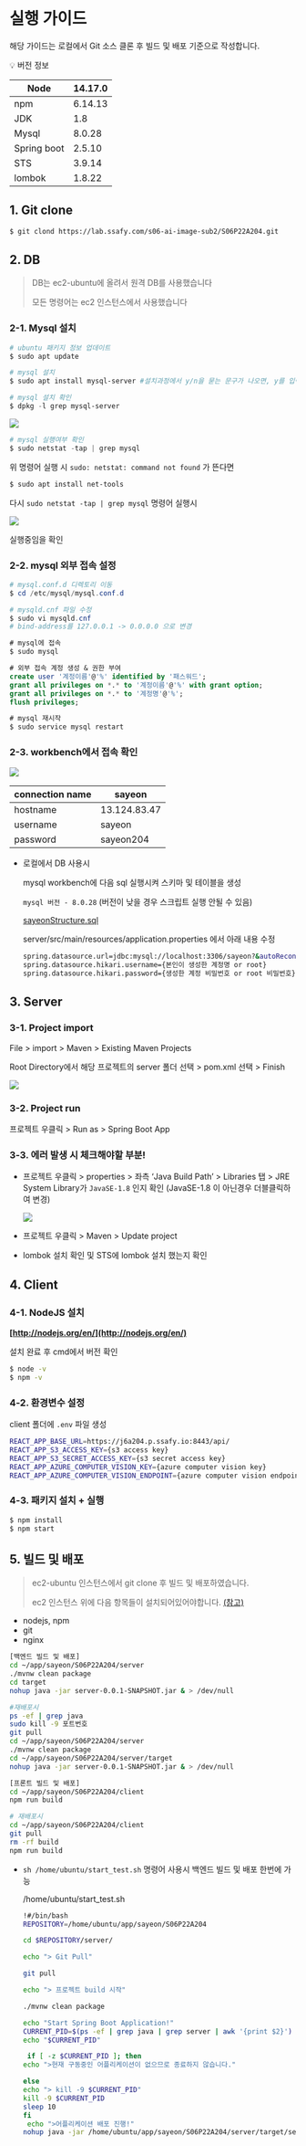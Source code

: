 # 실행 가이드

해당 가이드는 로컬에서 Git 소스 클론 후 빌드 및 배포 기준으로 작성합니다.

<aside>
💡 버전 정보

| Node | 14.17.0 |
| --- | --- |
| npm | 6.14.13 |
| JDK | 1.8 |
| Mysql | 8.0.28 |
| Spring boot | 2.5.10 |
| STS | 3.9.14 |
| lombok | 1.8.22 |
</aside>



## 1. Git clone

```bash
$ git clond https://lab.ssafy.com/s06-ai-image-sub2/S06P22A204.git
```

## 2. DB

> DB는 ec2-ubuntu에 올려서 원격 DB를 사용했습니다
> 
> 
> 모든 명령어는 ec2 인스턴스에서 사용했습니다
> 

### 2-1. Mysql 설치

```powershell
# ubuntu 패키지 정보 업데이트
$ sudo apt update

# mysql 설치
$ sudo apt install mysql-server #설치과정에서 y/n을 묻는 문구가 나오면, y를 입력하여 설치

# mysql 설치 확인
$ dpkg -l grep mysql-server
```

<img src="https://s3.us-west-2.amazonaws.com/secure.notion-static.com/2f0d8209-a857-4d28-a8d3-99886e34d872/Untitled.png?X-Amz-Algorithm=AWS4-HMAC-SHA256&X-Amz-Content-Sha256=UNSIGNED-PAYLOAD&X-Amz-Credential=AKIAT73L2G45EIPT3X45%2F20220408%2Fus-west-2%2Fs3%2Faws4_request&X-Amz-Date=20220408T013237Z&X-Amz-Expires=86400&X-Amz-Signature=4030f2237e86a901fbdf38b68f9e09439c708680b1bfe87d36cde467500b80f9&X-Amz-SignedHeaders=host&response-content-disposition=filename%20%3D%22Untitled.png%22&x-id=GetObject">

```powershell
# mysql 실행여부 확인
$ sudo netstat -tap | grep mysql
```

위 명령어 실행 시 `sudo: netstat: command not found` 가 뜬다면

```powershell
$ sudo apt install net-tools
```

다시 `sudo netstat -tap | grep mysql` 명령어 실행시


<img src="https://s3.us-west-2.amazonaws.com/secure.notion-static.com/2f0d8209-a857-4d28-a8d3-99886e34d872/Untitled.png?X-Amz-Algorithm=AWS4-HMAC-SHA256&X-Amz-Content-Sha256=UNSIGNED-PAYLOAD&X-Amz-Credential=AKIAT73L2G45EIPT3X45%2F20220408%2Fus-west-2%2Fs3%2Faws4_request&X-Amz-Date=20220408T014031Z&X-Amz-Expires=86400&X-Amz-Signature=435b56043ac0b2caf8474bd684d178fe4c0203dd238fbff69ab3ed0c696a50e5&X-Amz-SignedHeaders=host&response-content-disposition=filename%20%3D%22Untitled.png%22&x-id=GetObject">

실행중임을 확인

### 2-2. mysql 외부 접속 설정

```powershell
# mysql.conf.d 디렉토리 이동
$ cd /etc/mysql/mysql.conf.d

# mysqld.cnf 파일 수정
$ sudo vi mysqld.cnf
# bind-address를 127.0.0.1 -> 0.0.0.0 으로 변경
```

```sql
# mysql에 접속
$ sudo mysql

# 외부 접속 계정 생성 & 권한 부여
create user '계정이름'@'%' identified by '패스워드';
grant all privileges on *.* to '계정이름'@'%' with grant option;
grant all privileges on *.* to '계정명'@'%'; 
flush privileges;
```

```sql
# mysql 재시작
$ sudo service mysql restart
```

### 2-3. workbench에서 접속 확인

<img src="https://s3.us-west-2.amazonaws.com/secure.notion-static.com/31e857dd-e8c6-4f7d-99b5-318b971b4793/Untitled.png?X-Amz-Algorithm=AWS4-HMAC-SHA256&X-Amz-Content-Sha256=UNSIGNED-PAYLOAD&X-Amz-Credential=AKIAT73L2G45EIPT3X45%2F20220408%2Fus-west-2%2Fs3%2Faws4_request&X-Amz-Date=20220408T014055Z&X-Amz-Expires=86400&X-Amz-Signature=8887e988fb221f418ed7c650fb17217fc2f4c4e3762c5912d5584f8abedf621f&X-Amz-SignedHeaders=host&response-content-disposition=filename%20%3D%22Untitled.png%22&x-id=GetObject">

| connection name | sayeon |
| --- | --- |
| hostname  | 13.124.83.47 |
| username  | sayeon |
| password  | sayeon204 |
- 로컬에서 DB 사용시
    
    mysql workbench에 다음 sql 실행시켜 스키마 및 테이블을 생성
    
    `mysql 버전 - 8.0.28` (버전이 낮을 경우 스크립트 실행 안될 수 있음)
    
    [sayeonStructure.sql](%E1%84%89%E1%85%B5%E1%86%AF%E1%84%92%E1%85%A2%E1%86%BC%20%E1%84%80%E1%85%A1%E1%84%8B%2038456/sayeonStructure.sql)
    
    server/src/main/resources/application.properties 에서 아래 내용 수정
    
    ```bash
    spring.datasource.url=jdbc:mysql://localhost:3306/sayeon?&autoReconnect=true&failOverReadOnly=false&maxReconnects=10&allowPublicKeyRetrieval=true&useSSL=false&useUnicode=true&characterEncoding=utf8&serverTimezone=Asia/Seoul&zeroDateTimeBehavior=convertToNull&rewriteBatchedStatements=true
    spring.datasource.hikari.username={본인이 생성한 계정명 or root}
    spring.datasource.hikari.password={생성한 계정 비밀번호 or root 비밀번호}
    ```
    

## 3. Server

### 3-1. Project import

File > import > Maven > Existing Maven Projects

Root Directory에서 해당 프로젝트의 server 폴더 선택 > pom.xml 선택 > Finish

<img src="https://s3.us-west-2.amazonaws.com/secure.notion-static.com/67407578-b3a0-4c12-83ba-a74f2db474f8/Untitled.png?X-Amz-Algorithm=AWS4-HMAC-SHA256&X-Amz-Content-Sha256=UNSIGNED-PAYLOAD&X-Amz-Credential=AKIAT73L2G45EIPT3X45%2F20220408%2Fus-west-2%2Fs3%2Faws4_request&X-Amz-Date=20220408T014114Z&X-Amz-Expires=86400&X-Amz-Signature=9b76dd2448a32bb235df9b00d82c6e64ff68832d6d33e5c0176e865e5b8abd67&X-Amz-SignedHeaders=host&response-content-disposition=filename%20%3D%22Untitled.png%22&x-id=GetObject">

### 3-2. Project run

프로젝트 우클릭 > Run as > Spring Boot App

### 3-3. 에러 발생 시 체크해야할 부분!

- 프로젝트 우클릭 > properties > 좌측 ‘Java Build Path’ > Libraries 탭 > JRE System Library가 `JavaSE-1.8` 인지 확인 (JavaSE-1.8 이 아닌경우 더블클릭하여 변경)
    
    <img src="https://s3.us-west-2.amazonaws.com/secure.notion-static.com/0172452a-2d33-42d2-9d08-b54633085843/Untitled.png?X-Amz-Algorithm=AWS4-HMAC-SHA256&X-Amz-Content-Sha256=UNSIGNED-PAYLOAD&X-Amz-Credential=AKIAT73L2G45EIPT3X45%2F20220408%2Fus-west-2%2Fs3%2Faws4_request&X-Amz-Date=20220408T014138Z&X-Amz-Expires=86400&X-Amz-Signature=90a72a06cf3e5060d3894d0249faa7c1a5248983179b3a534a642ee113efd59f&X-Amz-SignedHeaders=host&response-content-disposition=filename%20%3D%22Untitled.png%22&x-id=GetObject">
    
- 프로젝트 우클릭 > Maven > Update project
- lombok 설치 확인 및 STS에 lombok 설치 했는지 확인

## 4. Client

### 4-1. NodeJS 설치

**[http://nodejs.org/en/](http://nodejs.org/en/)**

설치 완료 후 cmd에서 버전 확인

```bash
$ node -v
$ npm -v
```

### 4-2. 환경변수 설정

client 폴더에 `.env` 파일 생성

```bash
REACT_APP_BASE_URL=https://j6a204.p.ssafy.io:8443/api/
REACT_APP_S3_ACCESS_KEY={s3 access key}
REACT_APP_S3_SECRET_ACCESS_KEY={s3 secret access key}
REACT_APP_AZURE_COMPUTER_VISION_KEY={azure computer vision key}
REACT_APP_AZURE_COMPUTER_VISION_ENDPOINT={azure computer vision endpoint}
```

### 4-3. 패키지 설치 + 실행

```bash
$ npm install
$ npm start
```

## 5. 빌드 및 배포

> ec2-ubuntu 인스턴스에서 git clone 후 빌드 및 배포하였습니다.
> 
> 
> ec2 인스턴스 위에 다음 항목들이 설치되어있어야합니다. [(참고)](https://tobegood.tistory.com/entry/Nginx%EB%A1%9C-React%EB%A5%BC-%EB%B0%B0%ED%8F%AC%ED%95%98%EA%B8%B0-%EC%9A%B0%EB%B6%84%ED%88%AC-%ED%99%98%EA%B2%BD)
> 
- nodejs, npm
- git
- nginx

```bash
[백엔드 빌드 및 배포]
cd ~/app/sayeon/S06P22A204/server
./mvnw clean package
cd target
nohup java -jar server-0.0.1-SNAPSHOT.jar & > /dev/null

#재배포시
ps -ef | grep java
sudo kill -9 포트번호
git pull
cd ~/app/sayeon/S06P22A204/server
./mvnw clean package
cd ~/app/sayeon/S06P22A204/server/target
nohup java -jar server-0.0.1-SNAPSHOT.jar & > /dev/null

[프론트 빌드 및 배포]
cd ~/app/sayeon/S06P22A204/client
npm run build

# 재배포시
cd ~/app/sayeon/S06P22A204/client
git pull
rm -rf build
npm run build
```

- `sh /home/ubuntu/start_test.sh` 명령어 사용시 백엔드 빌드 및 배포 한번에 가능
    
    /home/ubuntu/start_test.sh
    
    ```bash
    !#/bin/bash
    REPOSITORY=/home/ubuntu/app/sayeon/S06P22A204
    
    cd $REPOSITORY/server/
    
    echo "> Git Pull"
    
    git pull
    
    echo "> 프로젝트 build 시작"
    
    ./mvnw clean package
    
    echo "Start Spring Boot Application!"
    CURRENT_PID=$(ps -ef | grep java | grep server | awk '{print $2}')
    echo "$CURRENT_PID"
    
     if [ -z $CURRENT_PID ]; then
    echo ">현재 구동중인 어플리케이션이 없으므로 종료하지 않습니다."
    
    else
    echo "> kill -9 $CURRENT_PID"
    kill -9 $CURRENT_PID
    sleep 10
    fi
     echo ">어플리케이션 배포 진행!"
    nohup java -jar /home/ubuntu/app/sayeon/S06P22A204/server/target/server-0.0.1-SNAPSHOT.jar & > /dev/null
    ```
